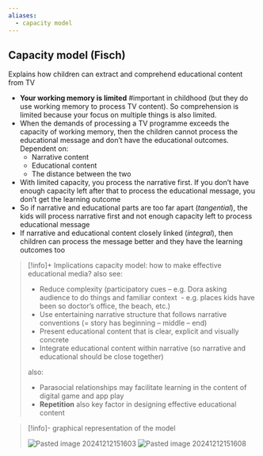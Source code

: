 ```yaml
---
aliases:
  - capacity model
---
```


## Capacity model (Fisch)
Explains how children can extract and comprehend educational content from TV

* **Your working memory is limited** #important in childhood (but they do use working memory to process TV content). So comprehension is limited because your focus on multiple things is also limited.
* When the demands of processing a TV programme exceeds the capacity of working memory, then the children cannot process the educational message and don’t have the educational outcomes. Dependent on:
	* Narrative content 
	* Educational content 
	* The distance between the two
* With limited capacity, you process the narrative first. If you don’t have enough capacity left after that to process the educational message, you don’t get the learning outcome
* So if narrative and educational parts are too far apart (*tangential*), the kids will process narrative first and not enough capacity left to process educational message
* If narrative and educational content closely linked (*integral*), then children can process the message better and they have the learning outcomes too

> [!info]+ Implications capacity model: how to make effective educational media?
> also see: [](Week%203/Chapter%2011.md#Key%20factors%20influencing%20learning)
> - Reduce complexity (participatory cues – e.g. Dora asking audience to do things and familiar context  - e.g. places kids have been so doctor’s office, the beach, etc.)
> - Use entertaining narrative structure that follows narrative conventions (= story has beginning – middle – end)
> - Present educational content that is clear, explicit and visually concrete
> - Integrate educational content within narrative (so narrative and educational should be close together)
> 
> also:
> * Parasocial relationships may facilitate learning in the content of digital game and app play 
> * **Repetition** also key factor in designing effective educational content

> [!info]- graphical representation of the model
> 
> ![Pasted image 20241212151603](Week%203/attachments/Pasted%20image%2020241212151603.png)
> ![Pasted image 20241212151608](Week%203/attachments/Pasted%20image%2020241212151608.png)

